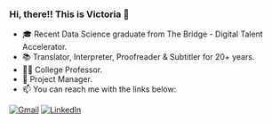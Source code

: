 ### Hi, there!! This is Victoria 👋

- 🎓 Recent Data Science graduate from The Bridge - Digital Talent Accelerator.
- 📚 Translator, Interpreter, Proofreader & Subtitler for 20+ years.
- 👩‍🏫 College Professor.
- 📁 Project Manager.
- 📫 You can reach me with the links below:

[![Gmail](https://img.shields.io/badge/-GMAIL-D14836?style=for-the-badge&logo=gmail&logoColor=white)](mailto:visuarezsantana@gmail.com)
[![LinkedIn](https://img.shields.io/badge/-LINKEDIN-0077B5?style=for-the-badge&logo=linkedin&logoColor=white)](https://www.linkedin.com/in/suarezvictoria/)
